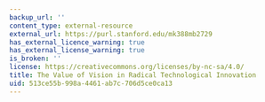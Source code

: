 ```yaml
---
backup_url: ''
content_type: external-resource
external_url: https://purl.stanford.edu/mk388mb2729
has_external_licence_warning: true
has_external_license_warning: true
is_broken: ''
license: https://creativecommons.org/licenses/by-nc-sa/4.0/
title: The Value of Vision in Radical Technological Innovation
uid: 513ce55b-998a-4461-ab7c-706d5ce0ca13
---
```

